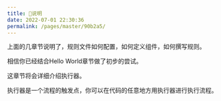 ```yaml
---
title: 🍄说明
date: 2022-07-01 22:30:36
permalink: /pages/master/90b2a5/
---
```


上面的几章节说明了，规则文件如何配置，如何定义组件，如何撰写规则。

相信你已经结合Hello World章节做了初步的尝试。

这章节将会详细介绍执行器。

执行器是一个流程的触发点，你可以在代码的任意地方用执行器进行执行流程。